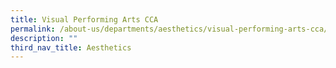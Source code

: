 ```yaml
---
title: Visual Performing Arts CCA
permalink: /about-us/departments/aesthetics/visual-performing-arts-cca/
description: ""
third_nav_title: Aesthetics
---
```


